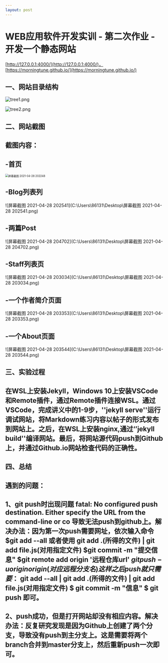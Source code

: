 ```yaml
---
layout: post
---
```

# WEB应用软件开发实训 - 第二次作业 - 开发一个静态网站

[http://127.0.0.1:4000/](http://127.0.0.1:4000/)，
[https://morningtune.github.io/](https://morningtune.github.io/)

## 一、网站目录结构

![tree1.png](https://i.loli.net/2021/05/08/YcRidIhSwE5Hjug.png)

![tree2.png](https://i.loli.net/2021/05/08/WbPgvaU2Lmsr5My.png)

## 二、网站截图

## 截图内容：

## -首页

<img src="C:\Users\86131\Desktop\屏幕截图 2021-04-28 202248.png" alt="屏幕截图 2021-04-28 202248" style="zoom:60%;" />



## -Blog列表列

![屏幕截图 2021-04-28 202541](C:\Users\86131\Desktop\屏幕截图 2021-04-28 202541.png)



## -两篇Post

![屏幕截图 2021-04-28 204702](C:\Users\86131\Desktop\屏幕截图 2021-04-28 204702.png)



##  -Staff列表页

![屏幕截图 2021-04-28 203034](C:\Users\86131\Desktop\屏幕截图 2021-04-28 203034.png)



## -一个作者简介页面

![屏幕截图 2021-04-28 203353](C:\Users\86131\Desktop\屏幕截图 2021-04-28 203353.png)



## -一个About页面

![屏幕截图 2021-04-28 203544](C:\Users\86131\Desktop\屏幕截图 2021-04-28 203544.png)



## 三、实验过程

## 在WSL上安装Jekyll，Windows 10上安装VSCode和Remote插件，通过Remote插件连接WSL。通过VSCode，完成讲义中的1-9步，''jekyll serve''运行调试网站，将Markdown练习内容以帖子的形式发布到网站上。之后，在WSL上安装nginx,通过‘’jekyll build''编译网站。最后，将网站源代码push到Github上，并通过Github.io网站检查代码的正确性。



##  四、总结

##  遇到的问题：

##  1、git push时出现问题 fatal: No configured push destination. Either specify the URL from the command-line or co  导致无法push到github上。解决办法：因为第一次push需要网址，依次输入命令     $git add --all  或者使用 git add .(所得的文件) | git add file.js(对用指定文件)      $git commit -m "提交信息"         $git remote add origin '远程仓库url'        $git push -u origin origin(对应远程分支名)    这样之后push就只需要：$ git add --all  | git add .(所得的文件) | git add file.js(对用指定文件)     $ git commit -m "信息"    $ git push 即可。

##  2、push成功，但是打开网站却没有相应内容。解决办法：反复研究发现是因为Github上创建了两个分支，导致没有push到主分支上。这是需要将两个branch合并到master分支上，然后重新push一次即可。